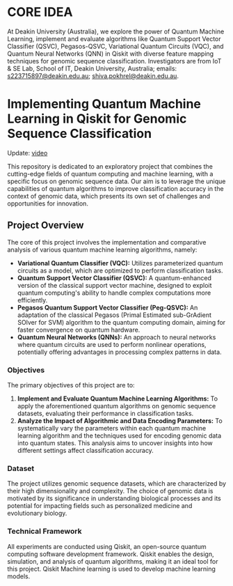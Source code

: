 # CORE IDEA

At Deakin University (Australia), we explore the power of Quantum Machine Learning, implement and evaluate algorithms like Quantum Support Vector Classifier (QSVC), Pegasos-QSVC, Variational Quantum Circuits (VQC), and Quantum Neural Networks (QNN) in Qiskit with diverse feature mapping techniques for genomic sequence classification. Investigators are from IoT & SE Lab, School of IT, Deakin University, Australia; emails: s223715897@deakin.edu.au; shiva.pokhrel@deakin.edu.au.

#  Implementing Quantum Machine Learning in Qiskit for Genomic Sequence Classification
Update: [video](https://youtu.be/lA5DBFqun9U)

This repository is dedicated to an exploratory project that combines the cutting-edge fields of quantum computing and machine learning, with a specific focus on genomic sequence data. Our aim is to leverage the unique capabilities of quantum algorithms to improve classification accuracy in the context of genomic data, which presents its own set of challenges and opportunities for innovation.

## Project Overview

The core of this project involves the implementation and comparative analysis of various quantum machine learning algorithms, namely:

- **Variational Quantum Classifier (VQC):** Utilizes parameterized quantum circuits as a model, which are optimized to perform classification tasks.
- **Quantum Support Vector Classifier (QSVC):** A quantum-enhanced version of the classical support vector machine, designed to exploit quantum computing's ability to handle complex computations more efficiently.
- **Pegasos Quantum Support Vector Classifier (Peg-QSVC):** An adaptation of the classical Pegasos (Primal Estimated sub-GrAdient SOlver for SVM) algorithm to the quantum computing domain, aiming for faster convergence on quantum hardware.
- **Quantum Neural Networks (QNNs):** An approach to neural networks where quantum circuits are used to perform nonlinear operations, potentially offering advantages in processing complex patterns in data.

### Objectives

The primary objectives of this project are to:

1. **Implement and Evaluate Quantum Machine Learning Algorithms:** To apply the aforementioned quantum algorithms on genomic sequence datasets, evaluating their performance in classification tasks.
2. **Analyze the Impact of Algorithmic and Data Encoding Parameters:** To systematically vary the parameters within each quantum machine learning algorithm and the techniques used for encoding genomic data into quantum states. This analysis aims to uncover insights into how different settings affect classification accuracy.


### Dataset

The project utilizes genomic sequence datasets, which are characterized by their high dimensionality and complexity. The choice of genomic data is motivated by its significance in understanding biological processes and its potential for impacting fields such as personalized medicine and evolutionary biology.

### Technical Framework

All experiments are conducted using Qiskit, an open-source quantum computing software development framework. Qiskit enables the design, simulation, and analysis of quantum algorithms, making it an ideal tool for this project. Qiskit Machine learning is used to develop machine learning models.
